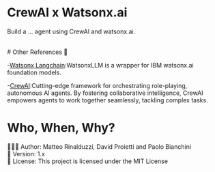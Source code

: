 # CrewAI x Watsonx.ai
Build a ... agent using CrewAI and watsonx.ai.

</br>
# Other References 🔗

<p>-<a href="https://python.langchain.com/docs/integrations/llms/ibm_watsonx/">Watsonx Langchain</a>:WatsonxLLM is a wrapper for IBM watsonx.ai foundation models.</p>
<p>-<a href="https://docs.crewai.com/">CrewAI</a>:Cutting-edge framework for orchestrating role-playing, autonomous AI agents. By fostering collaborative intelligence, CrewAI empowers agents to work together seamlessly, tackling complex tasks.</p>

# Who, When, Why?

👨🏾‍💻 Author: Matteo Rinalduzzi, David Proietti and Paolo Bianchini <br />
📅 Version: 1.x<br />
📜 License: This project is licensed under the MIT License </br>
